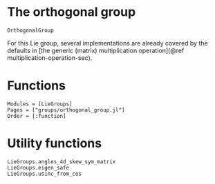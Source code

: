# The orthogonal group

```@docs
OrthogonalGroup
```

For this Lie group, several implementations are already covered by the defaults in [the generic (matrix) multiplication operation](@ref multiplication-operation-sec).

# Functions

```@autodocs
Modules = [LieGroups]
Pages = ["groups/orthogonal_group.jl"]
Order = [:function]
```

# Utility functions

```@docs
LieGroups.angles_4d_skew_sym_matrix
LieGroups.eigen_safe
LieGroups.usinc_from_cos
```